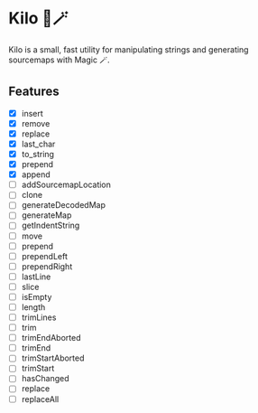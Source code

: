 # Kilo 🧵🪄

Kilo is a small, fast utility for manipulating strings and generating sourcemaps with Magic 🪄.

## Features

- [x] insert
- [x] remove
- [x] replace
- [x] last_char
- [x] to_string
- [x] prepend
- [x] append
- [ ] addSourcemapLocation
- [ ] clone
- [ ] generateDecodedMap
- [ ] generateMap
- [ ] getIndentString
- [ ] move
- [ ] prepend
- [ ] prependLeft
- [ ] prependRight
- [ ] lastLine
- [ ] slice
- [ ] isEmpty
- [ ] length
- [ ] trimLines
- [ ] trim
- [ ] trimEndAborted
- [ ] trimEnd
- [ ] trimStartAborted
- [ ] trimStart
- [ ] hasChanged
- [ ] replace
- [ ] replaceAll
